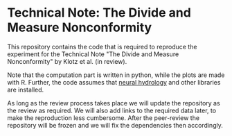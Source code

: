 # Technical Note: The Divide and Measure Nonconformity

This repository contains the code that is required to reproduce the experiment for the Technical Note "The Divide and Measure Nonconformity" by Klotz et al. (in review).

Note that the computation part is written in python, while the plots are made with R. Further, the code assumes that [neural hydrology](https://github.com/neuralhydrology/neuralhydrology) and other libraries are installed.

As long as the review process takes place we will update the repository as the review as required. We will also add links to the required data later, to make the reproduction less cumbersome. After the peer-review the repository will be frozen and we will fix the dependencies then accordingly. 

